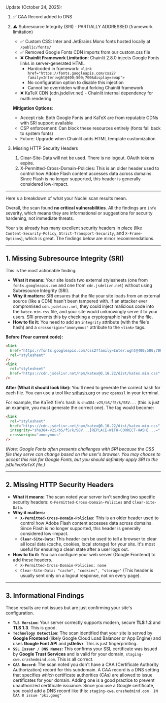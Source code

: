 Update (October 24, 2025):
1. ✅ CAA Record added to DNS
2. ⚠️ Subresource Integrity (SRI) - PARTIALLY ADDRESSED (framework limitation)
   - ✅ Custom CSS: Inter and JetBrains Mono fonts hosted locally at `/public/fonts/`
   - ✅ Removed Google Fonts CDN imports from our custom.css file
   - ❌ **Chainlit Framework Limitation**: Chainlit 2.8.0 injects Google Fonts links in server-generated HTML
     - Hardcoded in framework: `<link href="https://fonts.googleapis.com/css2?family=Inter:wght@400;500;700&display=swap">`
     - No configuration option to disable this injection
     - Cannot be overridden without forking Chainlit framework
   - ❌ KaTeX CDN (cdn.jsdelivr.net) - Chainlit internal dependency for math rendering

   **Mitigation Options**:
   - Accept risk: Both Google Fonts and KaTeX are from reputable CDNs with SRI support available
   - CSP enforcement: Can block these resources entirely (fonts fall back to system fonts)
   - Future: Upgrade when Chainlit adds HTML template customization
3. Missing HTTP Security Headers
   1. Clear-Site-Data will not be used. There is no logout. OAuth tokens expire.
   2. X-Permitted-Cross-Domain-Policies: This is an older header used to control how Adobe Flash content accesses data across domains. Since Flash is no longer supported, this header is generally considered low-impact.


--------------------------------------------------

Here's a breakdown of what your Nuclei scan results mean.

Overall, the scan found **no critical vulnerabilities**. All the findings are `info` severity, which means they are informational or suggestions for security hardening, not immediate threats.

Your site already has many excellent security headers in place (like `Content-Security-Policy`, `Strict-Transport-Security`, and `X-Frame-Options`), which is great. The findings below are minor recommendations.

-----

## 1\. Missing Subresource Integrity (SRI)

This is the most
actionable finding.

  * **What it means:** Your site loads two external stylesheets (one from `fonts.googleapis.com` and one from `cdn.jsdelivr.net`) without using Subresource Integrity (SRI).
  * **Why it matters:** SRI ensures that the file your site loads from an external source (like a CDN) hasn't been tampered with. If an attacker ever compromised `cdn.jsdelivr.net`, they could inject malicious code into the `katex.min.css` file, and your site would unknowingly serve it to your users. SRI prevents this by checking a cryptographic hash of the file.
  * **How to fix it:** You need to add an `integrity` attribute (with the file's hash) and a `crossorigin="anonymous"` attribute to the `<link>` tags.

**Before (Your current code):**

```html
<link
  href="https://fonts.googleapis.com/css2?family=Inter:wght@400;500;700&display=swap"
  rel="stylesheet"
/>
<link
  rel="stylesheet"
  href="https://cdn.jsdelivr.net/npm/katex@0.16.22/dist/katex.min.css"
/>
```

**After (What it should look like):**
You'll need to generate the correct hash for each file. You can use a tool like [srihash.org](https://www.srihash.org/) or use `openssl` in your terminal.

For example, the KaTeX file's hash is `sha384-v2S/bS/fS/k/S8V...` (this is just an example, you must generate the correct one). The tag would become:

```html
<link
  rel="stylesheet"
  href="https://cdn.jsdelivr.net/npm/katex@0.16.22/dist/katex.min.css"
  integrity="sha384-v2S/bS/fS/k/S8V...[REPLACE-WITH-CORRECT-HASH]...="
  crossorigin="anonymous"
/>
```

*(Note: Google Fonts often presents challenges with SRI because the CSS file they serve can change based on the user's browser. You may choose to accept this risk for Google Fonts, but you should definitely apply SRI to the jsDelivr/KaTeX file.)*

-----

## 2\. Missing HTTP Security Headers

  * **What it means:** The scan noted your server isn't sending two specific security headers: `X-Permitted-Cross-Domain-Policies` and `Clear-Site-Data`.
  * **Why it matters:**
      * **`X-Permitted-Cross-Domain-Policies`:** This is an older header used to control how Adobe Flash content accesses data across domains. Since Flash is no longer supported, this header is generally considered low-impact.
      * **`Clear-Site-Data`:** This header can be used to tell a browser to clear all local data (cache, cookies, local storage) for your site. It's most useful for ensuring a clean state after a user logs out.
  * **How to fix it:** You can configure your web server (Google Frontend) to add these headers.
      * `X-Permitted-Cross-Domain-Policies: none`
      * `Clear-Site-Data: "cache", "cookies", "storage"` (This header is usually sent only on a logout response, not on every page).

-----

## 3\. Informational Findings

These results are not issues but are just confirming your site's configuration.

  * **`TLS Version`:** Your server correctly supports modern, secure **TLS 1.2** and **TLS 1.3**. This is good.
  * **`Technology Detection`:** The scan identified that your site is served by **Google Frontend** (likely Google Cloud Load Balancer or App Engine) and uses **Google Font API** and **jsDelivr**. This is just fingerprinting.
  * **`SSL Issuer / DNS Names`:** This confirms your SSL certificate was issued by **Google Trust Services** and is valid for your domain, `staging-cwe.crashedmind.com`. This is all correct.
  * **`CAA Record`:** The scan noted you don't have a CAA (Certificate Authority Authorization) record for this subdomain. A CAA record is a DNS setting that specifies *which* certificate authorities (CAs) are allowed to issue certificates for your domain. Adding one is a good practice to prevent unauthorized certificate issuance. Since you use a Google certificate, you could add a DNS record like this:
    `staging-cwe.crashedmind.com. IN CAA 0 issue "pki.goog"`